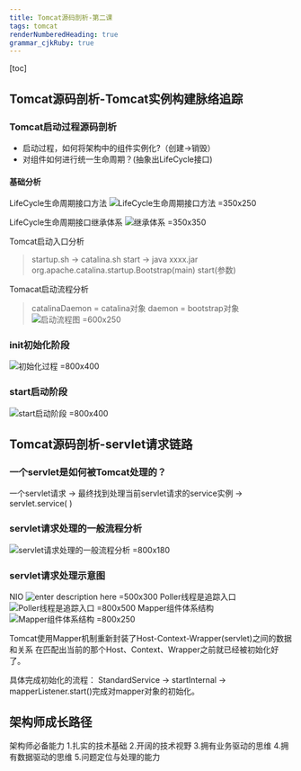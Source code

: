 ```yaml
---
title: Tomcat源码剖析-第二课 
tags: tomcat
renderNumberedHeading: true
grammar_cjkRuby: true
---
```

[toc]
## Tomcat源码剖析-Tomcat实例构建脉络追踪
### Tomcat启动过程源码剖析
- 启动过程，如何将架构中的组件实例化?（创建->销毁）
- 对组件如何进行统一生命周期？(抽象出LifeCycle接口)

#### 基础分析
LifeCycle生命周期接口方法
![LifeCycle生命周期接口方法 =350x250](./images/1589685029690.png)

LifeCycle生命周期接口继承体系
![继承体系 =350x350](./images/1589685159991.png)

Tomcat启动入口分析
> startup.sh -> catalina.sh start -> java xxxx.jar org.apache.catalina.startup.Bootstrap(main) start(参数)

Tomacat启动流程分析
>catalinaDaemon = catalina对象
>daemon = bootstrap对象
![启动流程图 =600x250](./images/1589687750093.png)

### init初始化阶段
![初始化过程 =800x400](./images/1589702060337.png)

### start启动阶段
![start启动阶段 =800x400](./images/1589810761065.png)

## Tomcat源码剖析-servlet请求链路
### 一个servlet是如何被Tomcat处理的？
一个servlet请求 -> 最终找到处理当前servlet请求的service实例 -> servlet.service( )
###  servlet请求处理的一般流程分析
![servlet请求处理的一般流程分析 =800x180](./images/1589810965577.png)
### servlet请求处理示意图
NIO
![enter description here  =500x300](./images/1589811191676.png)
Poller线程是追踪入口
![Poller线程是追踪入口 =800x500](./images/1589811246223.png)
Mapper组件体系结构
![Mapper组件体系结构 =800x250](./images/1589811325559.png)

Tomcat使用Mapper机制重新封装了Host-Context-Wrapper(servlet)之间的数据和关系
在匹配出当前的那个Host、Context、Wrapper之前就已经被初始化好了。

具体完成初始化的流程：
StandardService -> startInternal -> mapperListener.start()完成对mapper对象的初始化。

## 架构师成长路径
架构师必备能力
1.扎实的技术基础
2.开阔的技术视野
3.拥有业务驱动的思维
4.拥有数据驱动的思维
5.问题定位与处理的能力